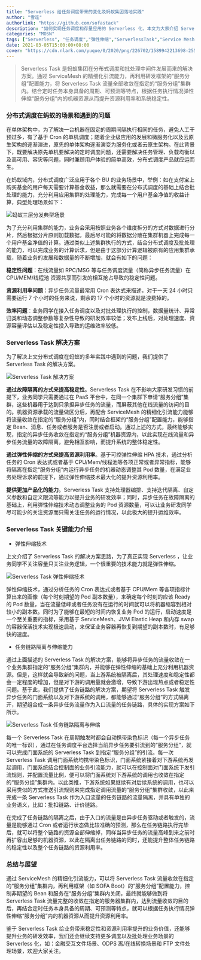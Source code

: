 ```yaml
---
title: "Serverless 给任务调度带来的变化及蚂蚁集团落地实践"
author: "雪连"
authorlink: "https://github.com/sofastack"
description: "如何实现任务调度和存量应用的 Serverless 化，本文为大家介绍 Serverless Task 是如何实现这一解决方案。"
categories: "MOSN"
tags: ["Serverless", "任务调度","弹性伸缩","ServerlessTask","Service Mesh"]
date: 2021-03-05T15:00:00+08:00
cover: "https://cdn.nlark.com/yuque/0/2020/png/226702/1589942213698-2550b402-6e7e-4b2d-9cb0-cddb1ef3f8a0.png"
---
```


> Serverless Task 是蚂蚁集团在分布式调度和批处理中间件发展而来的解决方案。通过 ServiceMesh 的精细化引流能力，再利用研发框架的“服务分组”配置能力，将 Serverless Task 流量全部收敛在指定的“服务分组”集群内。结合定时任务本身具备的周期、可预测等特点，根据任务执行情况弹性伸缩“服务分组”内的机器资源从而提升资源利用率和系统稳定性。

### 分布式调度在蚂蚁的场景和遇到的问题

在单体架构中，为了解决一台机器在固定的周期间隔执行相同的任务，避免人工干预过多，有了基于 Cron 的单机调度；随着企业级应用的发展和微服务化以及云原生架构的逐渐演进，原先的单体架构逐渐演变为服务化或者云原生架构。在此背景下，既要解决原先单机要解决的定时调度问题，还需要解决任务管理、负载均衡以及高可用、容灾等问题，同时兼顾用户体验的简单高效，分布式调度产品就应运而生。

在蚂蚁域内，分布式调度广泛应用于各个 BU 的业务场景中，举例：如在支付宝上购买基金的用户每天需要计算基金收益，那么就需要在分布式调度的基础上结合批处理的能力，充分利用应用集群的处理能力，完成每一个用户基金净值的收益计算，典型处理场景如下：

![蚂蚁三层分发典型场景](https://gw.alipayobjects.com/mdn/rms_95b965/afts/img/A*UvM2Q6t-RkUAAAAAAAAAAAAAARQnAQ)

为了充分利用集群的能力，业务会采用按照业务各个维度拆分的方式对数据进行分片，然后根据分片原则加载数据，最后尽可能的将数据分散在集群机器上完成每一个用户基金净值的计算。通过类似上述集群执行的方式，结合分布式调度及批处理的能力，可以完成业务的计算诉求，但是由于这部分计算逻辑被原有的应用集群承载，随着业务的发展和数据量的不断增加，就会有如下的问题：

**稳定性问题**：在线流量如 RPC/MSG 等与任务调度流量（简称异步任务流量）在 CPU/MEM/线程池 资源共享而引发的相互抢占导致的稳定性问题。

**资源利用率问题**：异步任务流量最常用 Cron 表达式来描述，对于一天 24 小时只需要运行 7 个小时的任务来说，剩余的 17 个小时的资源就是浪费掉的。

**效率问题**：业务同学在接入任务调度以及对批处理执行的控制，数据量统计、异常归类和动态调整参数等复杂性导致的研发效率较低；发布上线后，对处理速度、资源容量评估以及稳定性投入导致的运维效率较低。

### Serverless Task 解决方案

为了解决上文分布式调度在蚂蚁的多年实践中遇到的问题，我们提供了 Serverless Task 的解决方案。

![Serverless Task 解决方案](https://gw.alipayobjects.com/mdn/rms_95b965/afts/img/A*a3p2RKSemkkAAAAAAAAAAAAAARQnAQ)

**通过故障隔离的方式来提高稳定性**。Serverless Task 在不影响大家研发习惯的前提下，业务同学只需要通过在 PaaS 平台中，在同一个集群下申请“服务分组”集群，这些机器用于达到只承担异步任务的流量，而屏蔽其他在线流量的访问的目的。机器资源承载的流量做区分后，再配合 ServiceMesh 的精细化引流能力能够将流量收敛在指定的“服务分组”内，同时结合框架的“服务分组”配置能力，能够指定 Bean、消息、任务或者服务是否注册或者启动。通过上述的方式，最终能够实现，指定的异步任务收敛在指定的“服务分组”机器资源内，以此实现在线流量和异步任务流量的故障隔离，避免相互影响，而提升系统的整体稳定性。

**通过弹性伸缩的方式来提高资源利用率**。基于可控弹性伸缩 HPA 技术，通过分析任务的 Cron 表达式或者基于 CPU/Mem/线程池等各项正常或者异常指标，能够将隔离在指定“服务分组”内运行异步任务的机器动态调整其 Pod 数量，在满足业务处理诉求的前提下，通过弹性伸缩技术最大化的提升资源利用率。

**提供更加产品化的能力**。Serverless Task 支持处理器编排、支持迭代隔离、自定义参数和自定义限流等能力以提升业务的研发效率；同时，异步任务在故障隔离的基础上，利用弹性伸缩技术动态调整业务的 Pod 资源数量，可以让业务研发同学尽可能少的关注资源而只需关注任务的运行情况，以此极大的提升运维效率。

### Serverless Task 关键能力介绍

* 弹性伸缩技术

上文介绍了 Serverless Task 的解决方案思路，为了真正实现 Serverless ，让业务同学不关注容量只关注业务逻辑，一个很重要的技术能力就是弹性伸缩。

![Serverless Task 弹性伸缩技术](https://gw.alipayobjects.com/mdn/rms_95b965/afts/img/A*nmt-RpDbuJAAAAAAAAAAAAAAARQnAQ)

弹性伸缩技术，通过分析任务的 Cron 表达式或者基于 CPU/Mem 等各项指标计算出来的画像（每个时刻期望的 Pod 副本数量），来确定每个时刻的应该 Ready 的 Pod 数量，当在流量低峰或者任务没有在运行的时间就可以将机器缩容到相对较小的副本数。同时为了能够在最短的时间内恢复业务 Pod 的运行，启动速度是一个至关重要的指标，采用基于 ServiceMesh、JVM Elastic Heap 和内存 swap 的容器保活技术实现极速启动，来保证业务容器再恢复到期望的副本数时，有足够快的速度。
* 任务链路隔离与伸缩能力


通过上面描述的 Serverless Task 的解决方案，能够将异步任务的流量收敛在一个业务集群指定的“服务分组”集群内，并能够在弹性伸缩的基础上充分利用机器资源。但是，这样就会导致新的问题，当上游系统被隔离后，其处理速度和稳定性都会一定程度的增加，但是对下游的调用量就会激增，导致下游出现热点或者稳定性问题。基于此，我们提供了任务链路的解决方案，期望将 Serverless Task 触发异步任务的门面系统以及对下游系统的调用，都能够通过“服务分组”的方式隔离开，期望组合成一条异步任务流量作为入口流量的任务链路，具体的实现方案如下所示。

![Serverless Task 任务链路隔离与伸缩](https://gw.alipayobjects.com/mdn/rms_95b965/afts/img/A*pMabRIWzz78AAAAAAAAAAAAAARQnAQ)

每一个 Serverless Task 在周期触发时都会自动携带染色标识（每一个异步任务的唯一标识），通过在任务调度平台选择当前异步任务要引流到的“服务分组”，就可以完成门面系统的 Serverless Task 到指定“服务分组”的引流。每一次 Serverless Task 调用门面系统均携带染色标识，门面系统紧接着对下游系统再发起调用，门面系统结合控制面的业务引流能力，就可以在控制面对门面系统下发引流规则，并配置流量比例，便可以将门面系统对下游系统的调用也收敛在指定的“服务分组”集群内。以此类推，下游系统如果继续有对后续系统的调用，也可以采用类似的方式推送引流规则来完成指定调用流量的“服务分组”集群收敛，以此来完成一条 Serverless Task 作为入口流量的任务链路的流量隔离，并具有单独的业务语义，比如：批扣链路、计价链路。

在完成了任务链路的隔离之后，由于入口的流量是由异步任务驱动或者触发的，流量是能够通过 Cron 或者运行状态做比较准确的预测，那么在任务链路执行完毕后，就可以将整个链路的资源全部伸缩掉，同样当异步任务的流量高峰到来之前时再扩容出足够的机器资源，以此在隔离出任务链路的同时，还能提升整体任务链路的稳定性以及整个任务链路的资源利用率。

### 总结与展望

通过 ServiceMesh 的精细化引流能力，可以将 Serverless Task 流量收敛在指定的“服务分组”集群内，再利用框架（如 SOFA Boot）的“服务分组”配置能力，控制非期望的 Bean 和服务在“服务分组”集群内关闭，最终就能够做到将 Serverless Task 流量完整的收敛在指定的服务器集群内，达到流量收敛的目的后，再结合定时任务本身具备的周期、可预测等特点，就可以根据任务执行情况弹性伸缩“服务分组”内的机器资源从而提升资源利用率。

鉴于 Serverless Task 给业务带来稳定性和资源利用率提升的业务价值，还能够提升业务的研发效率，我们还会继续支持更多调度以及批处理业务场景的 Serverless 化，如：金融交互文件场景、ODPS 离/在线转换场景和 FTP 文件处理场景，欢迎大家关注。



